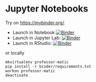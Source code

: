 # Jupyter Notebooks

Try on <https://mybinder.org/>.

* Launch in Notebook [![Binder](https://mybinder.org/badge.svg)](https://mybinder.org/v2/gh/joejcollins/professor-matic.git/master)
* Launch in Jupyter Lab: [![Binder](http://mybinder.org/badge.svg)](https://mybinder.org/v2/gh/joejcollins/professor-matic.git/master?urlpath=lab)
* Launch in RStudio: [![Binder](http://mybinder.org/badge.svg)](https://mybinder.org/v2/gh/joejcollins/professor-matic.git/master?urlpath=rstudio)

or locally

    mkvirtualenv professor-matic
    pip install -r binder/requirements.txt
    workon professor-matic
    deactivate
